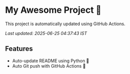 # My Awesome Project 🚀

This project is automatically updated using GitHub Actions.

_Last updated: 2025-06-25 04:37:43 IST_

## Features
- Auto-update README using Python 🐍
- Auto Git push with GitHub Actions 🤖
